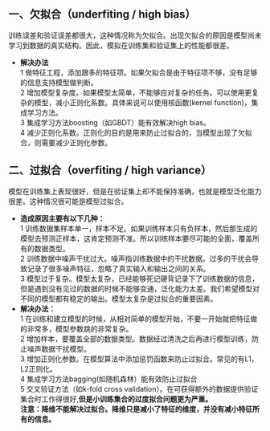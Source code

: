 
## 一、欠拟合（underfiting / high bias）  
训练误差和验证误差都很大，这种情况称为欠拟合。出现欠拟合的原因是模型尚未学习到数据的真实结构。因此，模拟在训练集和验证集上的性能都很差。

+ **解决办法**  
1 做特征工程，添加跟多的特征项。如果欠拟合是由于特征项不够，没有足够的信息支持模型做判断。  
2 增加模型复杂度。如果模型太简单，不能够应对复杂的任务。可以使用更复杂的模型，减小正则化系数。具体来说可以使用核函数(kernel function)，集成学习方法。  
3 集成学习方法boosting（如GBDT）能有效解决high bias。  
4 减少正则化系数。正则化的目的是用来防止过拟合的，当模型出现了欠拟合，则需要减少正则化参数。

## 二、过拟合（overfiting / high variance）  
模型在训练集上表现很好，但是在验证集上却不能保持准确，也就是模型泛化能力很差。这种情况很可能是模型过拟合。

+ **造成原因主要有以下几种：**  
1 训练数据集样本单一，样本不足。如果训练样本只有负样本，然后那生成的模型去预测正样本，这肯定预测不准。所以训练样本要尽可能的全面，覆盖所有的数据类型。  
2 训练数据中噪声干扰过大。噪声指训练数据中的干扰数据。过多的干扰会导致记录了很多噪声特征，忽略了真实输入和输出之间的关系。  
3 模型过于复杂。模型太复杂，已经能够死记硬背记录下了训练数据的信息，但是遇到没有见过的数据的时候不能够变通，泛化能力太差。我们希望模型对不同的模型都有稳定的输出。模型太复杂是过拟合的重要因素。  
+ **解决办法：**  
1 在训练和建立模型的时候，从相对简单的模型开始，不要一开始就把特征做的非常多，模型参数跳的非常复杂。  
2 增加样本，要覆盖全部的数据类型。数据经过清洗之后再进行模型训练，防止噪声数据干扰模型。  
3 增加正则化参数。在模型算法中添加惩罚函数来防止过拟合。常见的有L1，L2正则化。  
4 集成学习方法bagging(如随机森林）能有效防止过拟合  
5 交叉验证方法（如k-fold cross validation）。在可获得额外的数据提供验证集合时工作得很好,**但是小训练集合的过度拟合问题更为严重。**   
**注意：降维不能解决过拟合。降维只是减小了特征的维度，并没有减小特征所有的信息。**
